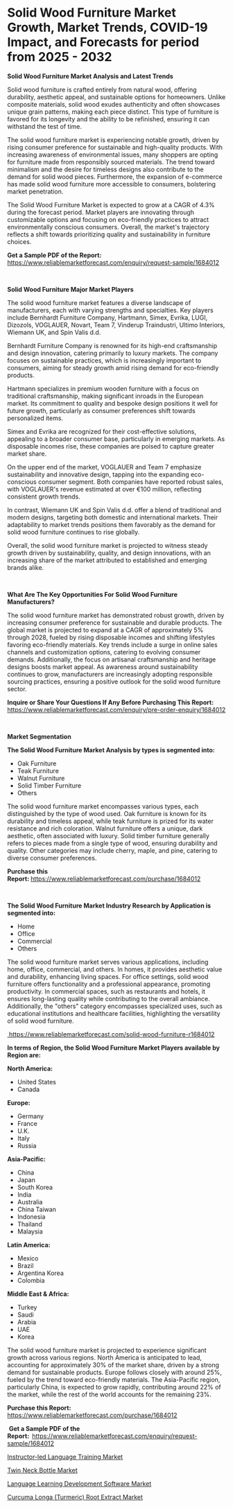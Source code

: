 <p><h1>Solid Wood Furniture Market Growth, Market Trends, COVID-19 Impact, and Forecasts for period from 2025 - 2032</h1></p><p><strong>Solid Wood Furniture Market Analysis and Latest Trends</strong></p>
<p><p>Solid wood furniture is crafted entirely from natural wood, offering durability, aesthetic appeal, and sustainable options for homeowners. Unlike composite materials, solid wood exudes authenticity and often showcases unique grain patterns, making each piece distinct. This type of furniture is favored for its longevity and the ability to be refinished, ensuring it can withstand the test of time.</p><p>The solid wood furniture market is experiencing notable growth, driven by rising consumer preference for sustainable and high-quality products. With increasing awareness of environmental issues, many shoppers are opting for furniture made from responsibly sourced materials. The trend toward minimalism and the desire for timeless designs also contribute to the demand for solid wood pieces. Furthermore, the expansion of e-commerce has made solid wood furniture more accessible to consumers, bolstering market penetration.</p><p>The Solid Wood Furniture Market is expected to grow at a CAGR of 4.3% during the forecast period. Market players are innovating through customizable options and focusing on eco-friendly practices to attract environmentally conscious consumers. Overall, the market's trajectory reflects a shift towards prioritizing quality and sustainability in furniture choices.</p></p>
<p><strong>Get a Sample PDF of the Report:&nbsp;</strong> <a href="https://www.reliablemarketforecast.com/enquiry/request-sample/1684012?utm_campaign=1197&utm_medium=2&utm_source=Github&utm_content=ia&utm_term=26032025&utm_id=solid-wood-furniture">https://www.reliablemarketforecast.com/enquiry/request-sample/1684012</a></p>
<p>&nbsp;</p>
<p><strong>Solid Wood Furniture Major Market Players</strong></p>
<p><p>The solid wood furniture market features a diverse landscape of manufacturers, each with varying strengths and specialties. Key players include Bernhardt Furniture Company, Hartmann, Simex, Evrika, LUGI, Dizozols, VOGLAUER, Novart, Team 7, Vinderup Traindustri, Ultimo Interiors, Wiemann UK, and Spin Valis d.d.</p><p>Bernhardt Furniture Company is renowned for its high-end craftsmanship and design innovation, catering primarily to luxury markets. The company focuses on sustainable practices, which is increasingly important to consumers, aiming for steady growth amid rising demand for eco-friendly products.</p><p>Hartmann specializes in premium wooden furniture with a focus on traditional craftsmanship, making significant inroads in the European market. Its commitment to quality and bespoke design positions it well for future growth, particularly as consumer preferences shift towards personalized items.</p><p>Simex and Evrika are recognized for their cost-effective solutions, appealing to a broader consumer base, particularly in emerging markets. As disposable incomes rise, these companies are poised to capture greater market share.</p><p>On the upper end of the market, VOGLAUER and Team 7 emphasize sustainability and innovative design, tapping into the expanding eco-conscious consumer segment. Both companies have reported robust sales, with VOGLAUER's revenue estimated at over €100 million, reflecting consistent growth trends.</p><p>In contrast, Wiemann UK and Spin Valis d.d. offer a blend of traditional and modern designs, targeting both domestic and international markets. Their adaptability to market trends positions them favorably as the demand for solid wood furniture continues to rise globally.</p><p>Overall, the solid wood furniture market is projected to witness steady growth driven by sustainability, quality, and design innovations, with an increasing share of the market attributed to established and emerging brands alike.</p></p>
<p>&nbsp;</p>
<p><strong>What Are The Key Opportunities For Solid Wood Furniture Manufacturers?</strong></p>
<p><p>The solid wood furniture market has demonstrated robust growth, driven by increasing consumer preference for sustainable and durable products. The global market is projected to expand at a CAGR of approximately 5% through 2028, fueled by rising disposable incomes and shifting lifestyles favoring eco-friendly materials. Key trends include a surge in online sales channels and customization options, catering to evolving consumer demands. Additionally, the focus on artisanal craftsmanship and heritage designs boosts market appeal. As awareness around sustainability continues to grow, manufacturers are increasingly adopting responsible sourcing practices, ensuring a positive outlook for the solid wood furniture sector.</p></p>
<p><strong>Inquire or Share Your Questions If Any Before Purchasing This Report:</strong> <a href="https://www.reliablemarketforecast.com/enquiry/pre-order-enquiry/1684012?utm_campaign=1197&utm_medium=2&utm_source=Github&utm_content=ia&utm_term=26032025&utm_id=solid-wood-furniture">https://www.reliablemarketforecast.com/enquiry/pre-order-enquiry/1684012</a></p>
<p>&nbsp;</p>
<p><strong>Market Segmentation</strong></p>
<p><strong>The Solid Wood Furniture Market Analysis by types is segmented into:</strong></p>
<p><ul><li>Oak Furniture</li><li>Teak Furniture</li><li>Walnut Furniture</li><li>Solid Timber Furniture</li><li>Others</li></ul></p>
<p><p>The solid wood furniture market encompasses various types, each distinguished by the type of wood used. Oak furniture is known for its durability and timeless appeal, while teak furniture is prized for its water resistance and rich coloration. Walnut furniture offers a unique, dark aesthetic, often associated with luxury. Solid timber furniture generally refers to pieces made from a single type of wood, ensuring durability and quality. Other categories may include cherry, maple, and pine, catering to diverse consumer preferences.</p></p>
<p><strong>Purchase this Report:&nbsp;</strong><a href="https://www.reliablemarketforecast.com/purchase/1684012?utm_campaign=1197&utm_medium=2&utm_source=Github&utm_content=ia&utm_term=26032025&utm_id=solid-wood-furniture">https://www.reliablemarketforecast.com/purchase/1684012</a></p>
<p>&nbsp;</p>
<p><strong>The Solid Wood Furniture Market Industry Research by Application is segmented into:</strong></p>
<p><ul><li>Home</li><li>Office</li><li>Commercial</li><li>Others</li></ul></p>
<p><p>The solid wood furniture market serves various applications, including home, office, commercial, and others. In homes, it provides aesthetic value and durability, enhancing living spaces. For office settings, solid wood furniture offers functionality and a professional appearance, promoting productivity. In commercial spaces, such as restaurants and hotels, it ensures long-lasting quality while contributing to the overall ambiance. Additionally, the "others" category encompasses specialized uses, such as educational institutions and healthcare facilities, highlighting the versatility of solid wood furniture.</p></p>
<p><a href="https://www.reliablemarketforecast.com/solid-wood-furniture-r1684012?utm_campaign=1197&utm_medium=2&utm_source=Github&utm_content=ia&utm_term=26032025&utm_id=solid-wood-furniture">&nbsp;https://www.reliablemarketforecast.com/solid-wood-furniture-r1684012</a></p>
<p><strong>In terms of Region, the Solid Wood Furniture Market Players available by Region are:</strong></p>
<p>
    <p> <strong> North America: </strong>
        <ul>
            <li>United States</li>
            <li>Canada</li>
        </ul>
        </p> 
    <p> <strong> Europe: </strong>
        <ul>
            <li>Germany</li>
            <li>France</li>
            <li>U.K.</li>
            <li>Italy</li>
            <li>Russia</li>
        </ul>
        </p> 
    <p> <strong> Asia-Pacific: </strong>
        <ul>
            <li>China</li>
            <li>Japan</li>
            <li>South Korea</li>
            <li>India</li>
            <li>Australia</li>
            <li>China Taiwan</li>
            <li>Indonesia</li>
            <li>Thailand</li>
            <li>Malaysia</li>
        </ul>
        </p> 
    <p> <strong> Latin America: </strong>
        <ul>
            <li>Mexico</li>
            <li>Brazil</li>
            <li>Argentina Korea</li>
            <li>Colombia</li>
        </ul>
        </p> 
    <p> <strong> Middle East & Africa: </strong>
        <ul>
            <li>Turkey</li>
            <li>Saudi</li>
            <li>Arabia</li>
            <li>UAE</li>
            <li>Korea</li>
        </ul>
    </p>
    </p>
<p><p>The solid wood furniture market is projected to experience significant growth across various regions. North America is anticipated to lead, accounting for approximately 30% of the market share, driven by a strong demand for sustainable products. Europe follows closely with around 25%, fueled by the trend toward eco-friendly materials. The Asia-Pacific region, particularly China, is expected to grow rapidly, contributing around 22% of the market, while the rest of the world accounts for the remaining 23%.</p></p>
<p><strong>Purchase this Report: </strong><a href="https://www.reliablemarketforecast.com/purchase/1684012?utm_campaign=1197&utm_medium=2&utm_source=Github&utm_content=ia&utm_term=26032025&utm_id=solid-wood-furniture">https://www.reliablemarketforecast.com/purchase/1684012</a></p>
<p>&nbsp;<strong>Get a Sample PDF of the Report:&nbsp;&nbsp;</strong><a href="https://www.reliablemarketforecast.com/enquiry/request-sample/1684012?utm_campaign=1197&utm_medium=2&utm_source=Github&utm_content=ia&utm_term=26032025&utm_id=solid-wood-furniture">https://www.reliablemarketforecast.com/enquiry/request-sample/1684012</a></p>
<p><strong></strong></p>
<p><p><a href="https://github.com/BrandonBrown3773/Market-Research-Report-List-1/blob/main/instructor-led-language-training-market.md?utm_campaign=1197&utm_medium=2&utm_source=Github&utm_content=ia&utm_term=26032025&utm_id=solid-wood-furniture">Instructor-led Language Training Market</a></p><p><a href="https://github.com/kakeryttri0c/Market-Research-Report-List-1/blob/main/twin-neck-bottle-market.md?utm_campaign=1197&utm_medium=2&utm_source=Github&utm_content=ia&utm_term=26032025&utm_id=solid-wood-furniture">Twin Neck Bottle Market</a></p><p><a href="https://github.com/sleeprudantf/Market-Research-Report-List-1/blob/main/language-learning-development-software-market.md?utm_campaign=1197&utm_medium=2&utm_source=Github&utm_content=ia&utm_term=26032025&utm_id=solid-wood-furniture">Language Learning Development Software Market</a></p><p><a href="https://github.com/andulanick3/Market-Research-Report-List-1/blob/main/curcuma-longa-turmeric-root-extract-market.md?utm_campaign=1197&utm_medium=2&utm_source=Github&utm_content=ia&utm_term=26032025&utm_id=solid-wood-furniture">Curcuma Longa (Turmeric) Root Extract Market</a></p></p>
